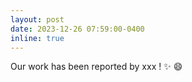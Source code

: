 ```yaml
---
layout: post
date: 2023-12-26 07:59:00-0400
inline: true
---
```


Our work has been reported by xxx ! :sparkles: :smile: